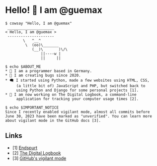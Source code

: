 # Hello! 👋 I am @guemax
```
$ cowsay "Hello, I am @guemax"
 _____________________
< Hello, I am @guemax >
 ---------------------
        \   ^__^
         \  (oo)\_______
            (__)\       )\/\
                ||----w |
                ||     ||

$ echo $ABOUT_ME
* 🏡 I am a programmer based in Germany.
* 🐛 I am creating bugs since 2020.
* 🗨️ I started using Python, made a few websites using HTML, CSS,
     (a little bit of) JavaScript and PHP, but switched back to
     using Python and Django for some personal projects [1].
* 📑 I am now working on The Digital Logbook, a command-line
     application for tracking your computer usage times [2].

$ echo $IMPORTANT_NOTICE
Since I recently enabled vigilant mode, almost all commits before
June 30, 2023 have been marked as "unverified". You can learn more
about vigilant mode in the GitHub docs [3].
```

## Links
* [1] [Endspurt](https://github.com/guemax/Endspurt)
* [2] [The Digital Logbook](https://github.com/digital-logbook)
* [3] [GitHub's vigilant mode](https://docs.github.com/github/authenticating-to-github/displaying-verification-statuses-for-all-of-your-commits)

